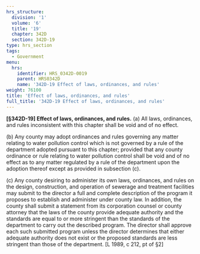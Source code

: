 ```yaml
---
hrs_structure:
  division: '1'
  volume: '6'
  title: '19'
  chapter: 342D
  section: 342D-19
type: hrs_section
tags:
  - Government
menu:
  hrs:
    identifier: HRS_0342D-0019
    parent: HRS0342D
    name: '342D-19 Effect of laws, ordinances, and rules'
weight: 76100
title: 'Effect of laws, ordinances, and rules'
full_title: '342D-19 Effect of laws, ordinances, and rules'
---
```

**[§342D-19] Effect of laws, ordinances, and rules.** (a) All laws, ordinances, and rules inconsistent with this chapter shall be void and of no effect.

(b) Any county may adopt ordinances and rules governing any matter relating to water pollution control which is not governed by a rule of the department adopted pursuant to this chapter; provided that any county ordinance or rule relating to water pollution control shall be void and of no effect as to any matter regulated by a rule of the department upon the adoption thereof except as provided in subsection (c).

(c) Any county desiring to administer its own laws, ordinances, and rules on the design, construction, and operation of sewerage and treatment facilities may submit to the director a full and complete description of the program it proposes to establish and administer under county law. In addition, the county shall submit a statement from its corporation counsel or county attorney that the laws of the county provide adequate authority and the standards are equal to or more stringent than the standards of the department to carry out the described program. The director shall approve each such submitted program unless the director determines that either adequate authority does not exist or the proposed standards are less stringent than those of the department. [L 1989, c 212, pt of §2]